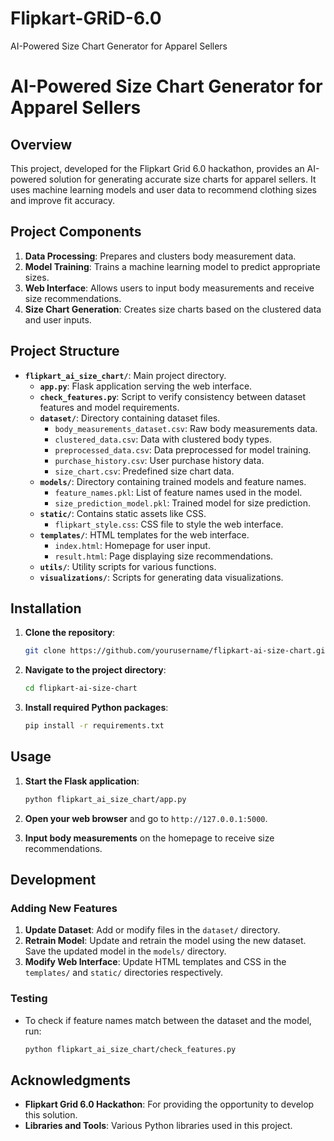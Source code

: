# Flipkart-GRiD-6.0
AI-Powered Size Chart Generator for Apparel Sellers


# AI-Powered Size Chart Generator for Apparel Sellers

## Overview

This project, developed for the Flipkart Grid 6.0 hackathon, provides an AI-powered solution for generating accurate size charts for apparel sellers. It uses machine learning models and user data to recommend clothing sizes and improve fit accuracy.

## Project Components

1. **Data Processing**: Prepares and clusters body measurement data.
2. **Model Training**: Trains a machine learning model to predict appropriate sizes.
3. **Web Interface**: Allows users to input body measurements and receive size recommendations.
4. **Size Chart Generation**: Creates size charts based on the clustered data and user inputs.

## Project Structure

- **`flipkart_ai_size_chart/`**: Main project directory.
  - **`app.py`**: Flask application serving the web interface.
  - **`check_features.py`**: Script to verify consistency between dataset features and model requirements.
  - **`dataset/`**: Directory containing dataset files.
    - `body_measurements_dataset.csv`: Raw body measurements data.
    - `clustered_data.csv`: Data with clustered body types.
    - `preprocessed_data.csv`: Data preprocessed for model training.
    - `purchase_history.csv`: User purchase history data.
    - `size_chart.csv`: Predefined size chart data.
  - **`models/`**: Directory containing trained models and feature names.
    - `feature_names.pkl`: List of feature names used in the model.
    - `size_prediction_model.pkl`: Trained model for size prediction.
  - **`static/`**: Contains static assets like CSS.
    - `flipkart_style.css`: CSS file to style the web interface.
  - **`templates/`**: HTML templates for the web interface.
    - `index.html`: Homepage for user input.
    - `result.html`: Page displaying size recommendations.
  - **`utils/`**: Utility scripts for various functions.
  - **`visualizations/`**: Scripts for generating data visualizations.

## Installation

1. **Clone the repository**:

   ```bash
   git clone https://github.com/yourusername/flipkart-ai-size-chart.git
   ```

2. **Navigate to the project directory**:

   ```bash
   cd flipkart-ai-size-chart
   ```

3. **Install required Python packages**:

   ```bash
   pip install -r requirements.txt
   ```

## Usage

1. **Start the Flask application**:

   ```bash
   python flipkart_ai_size_chart/app.py
   ```

2. **Open your web browser** and go to `http://127.0.0.1:5000`.

3. **Input body measurements** on the homepage to receive size recommendations.

## Development

### Adding New Features

1. **Update Dataset**: Add or modify files in the `dataset/` directory.
2. **Retrain Model**: Update and retrain the model using the new dataset. Save the updated model in the `models/` directory.
3. **Modify Web Interface**: Update HTML templates and CSS in the `templates/` and `static/` directories respectively.

### Testing

- To check if feature names match between the dataset and the model, run:

  ```bash
  python flipkart_ai_size_chart/check_features.py
  ```


## Acknowledgments

- **Flipkart Grid 6.0 Hackathon**: For providing the opportunity to develop this solution.
- **Libraries and Tools**: Various Python libraries used in this project.

